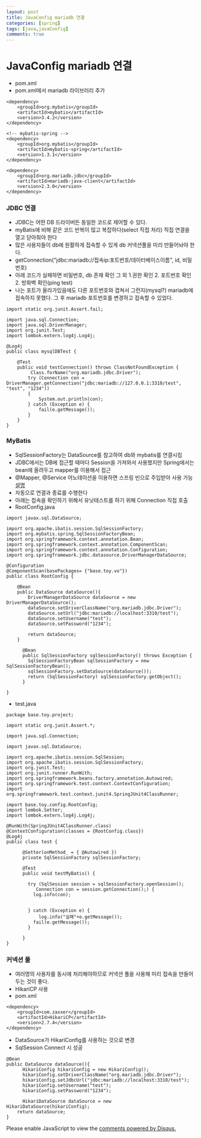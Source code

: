```yaml
---
layout: post
title: JavaConfig mariadb 연결
categories: [spring]
tags: [java,javaConfig]
comments: true
---
```



# JavaConfig mariadb 연결
- pom.xml
- pom.xml에서 mariadb 라이브러리 추가

~~~
<dependency>
	<groupId>org.mybatis</groupId>
	<artifactId>mybatis</artifactId>
	<version>3.4.2</version>
</dependency>

<!-- mybatis-spring -->
<dependency>
	<groupId>org.mybatis</groupId>
	<artifactId>mybatis-spring</artifactId>
	<version>1.3.1</version>
</dependency>

<dependency>
	<groupId>org.mariadb.jdbc</groupId>
	<artifactId>mariadb-java-client</artifactId>
	<version>2.3.0</version>
</dependency>
~~~

### JDBC 연결
- JDBC는 어떤 DB 드라이버든 동일한 코드로 제어할 수 있다.
- myBatis에 비해 같은 코드 반복이 많고 복잡하다(select 직접 처리) 직접 연결을 열고 닫아줘야 한다
- 많은 사용자들이 db에 원활하게 접속할 수 있게 db 커넥션풀을 미리 만들어놔야 한다.
- getConnection("jdbc:mariadb://접속ip:포트번호/데이터베이스이름", id, 비밀번호)
- 아래 코드가 실패하면 비밀번호, db 존재 확인 그 외 1.권한 확인  2. 포트번호 확인 2. 방화벽 확인(ping test)
- 나는 포트가 올라가있음에도 다른 포트번호와 겹쳐서 그런지(mysql?) mariadb에 접속하지 못했다. 그 후 mariadb 포트번호를 변경하고 접속할 수 있었다.


~~~
import static org.junit.Assert.fail;

import java.sql.Connection;
import java.sql.DriverManager;
import org.junit.Test;
import lombok.extern.log4j.Log4j;

@Log4j
public class mysqlDBTest {

	@Test
	public void testConnection() throws ClassNotFoundException {	
		 Class.forName("org.mariadb.jdbc.Driver");
	    try (Connection con = DriverManager.getConnection("jdbc:mariadb://127.0.0.1:3310/test", "test", "1234"))
		{
			System.out.println(con);
		} catch (Exception e) {
			fail(e.getMessage());
		}
	}
}
~~~

### MyBatis
- SqlSessionFactory는 DataSource를 참고하여 db와 mybatis를 연결시킴
- JDBC에서는 DB에 접근할 때마다 Session을 가져와서 사용했지만 Spring에서는 bean에 올려두고 mapper를 이용해서 접근
- @Mapper, @Service 어노테이션을 이용하면 스프링 빈으로 주입받아 사용 가능[설명](http://wiki.sys4u.co.kr/pages/viewpage.action?pageId=7767258)
- 자동으로 연결과 종료를 수행한다
- 아래는 접속을 확인하기 위해서 유닛테스트를 하기 위해 Connection 직접 호출
- RootConfig.java

~~~
import javax.sql.DataSource;

import org.apache.ibatis.session.SqlSessionFactory;
import org.mybatis.spring.SqlSessionFactoryBean;
import org.springframework.context.annotation.Bean;
import org.springframework.context.annotation.ComponentScan;
import org.springframework.context.annotation.Configuration;
import org.springframework.jdbc.datasource.DriverManagerDataSource;

@Configuration
@ComponentScan(basePackages= {"base.toy.vo"})
public class RootConfig {
	
	@Bean
	public DataSource dataSource(){
		DriverManagerDataSource dataSource = new DriverManagerDataSource();
		dataSource.setDriverClassName("org.mariadb.jdbc.Driver");
		dataSource.setUrl("jdbc:mariadb://localhost:3310/test");
		dataSource.setUsername("test");
		dataSource.setPassword("1234");
		
		return dataSource;
	}
	
	  @Bean
	  public SqlSessionFactory sqlSessionFactory() throws Exception {
	    SqlSessionFactoryBean sqlSessionFactory = new SqlSessionFactoryBean();
	    sqlSessionFactory.setDataSource(dataSource());
	    return (SqlSessionFactory) sqlSessionFactory.getObject();
	  }

}
~~~

- test.java

~~~
package base.toy.project;

import static org.junit.Assert.*;

import java.sql.Connection;

import javax.sql.DataSource;

import org.apache.ibatis.session.SqlSession;
import org.apache.ibatis.session.SqlSessionFactory;
import org.junit.Test;
import org.junit.runner.RunWith;
import org.springframework.beans.factory.annotation.Autowired;
import org.springframework.test.context.ContextConfiguration;
import org.springframework.test.context.junit4.SpringJUnit4ClassRunner;

import base.toy.config.RootConfig;
import lombok.Setter;
import lombok.extern.log4j.Log4j;

@RunWith(SpringJUnit4ClassRunner.class)
@ContextConfiguration(classes = {RootConfig.class})
@Log4j
public class test {

	  @Setter(onMethod_ = { @Autowired })
	  private SqlSessionFactory sqlSessionFactory;

	  @Test
	  public void testMyBatis() {

	    try (SqlSession session = sqlSessionFactory.openSession();
	       Connection con = session.getConnection();) {
	      log.info(con);
	      

	    } catch (Exception e) {
	    	log.info("실패"+e.getMessage());
	      fail(e.getMessage());
	    }

	  }
}
~~~

### 커넥션 풀
- 여러명의 사용자를 동시에 처리해야하므로 커넥션 풀을 사용해 미리 접속을 만들어두는 것이 좋다.
- HikariCP 사용
- pom.xml

~~~
<dependency>
	<groupId>com.zaxxer</groupId>
	<artifactId>HikariCP</artifactId>
	<version>2.7.4</version>
</dependency>
~~~

- DataSource가 HikariConfig를 사용하는 것으로 변경
- SqlSession Connect 시 성공

~~~
@Bean
public DataSource dataSource(){
	  HikariConfig hikariConfig = new HikariConfig();
	  hikariConfig.setDriverClassName("org.mariadb.jdbc.Driver");
	  hikariConfig.setJdbcUrl("jdbc:mariadb://localhost:3310/test");
	  hikariConfig.setUsername("test");
	  hikariConfig.setPassword("1234");
	
	  HikariDataSource dataSource = new HikariDataSource(hikariConfig);
	return dataSource;
}
~~~


<div id="disqus_thread"></div>
<script>

/**
*  RECOMMENDED CONFIGURATION VARIA*BLES: EDIT AND UNCOMMENT THE SECTION BELOW TO INSERT DYNAMIC VALUES FROM YOUR PLATFORM OR CMS.
*  LEARN WHY DEFINING THESE VARIABLES IS IMPORTANT: https://disqus.com/admin/universalcode/#configuration-variables*/
/*
var disqus_config = function () {
this.page.url = PAGE_URL;  // Replace PAGE_URL with your page's canonical URL variable
this.page.identifier = PAGE_IDENTIFIER; // Replace PAGE_IDENTIFIER with your page's unique identifier variable
};
*/
(function() { // DON'T EDIT BELOW THIS LINE
var d = document, s = d.createElement('script');
s.src = 'https://parkwonhui.disqus.com/embed.js';
s.setAttribute('data-timestamp', +new Date());
(d.head || d.body).appendChild(s);
})();
</script>
<noscript>Please enable JavaScript to view the <a href="https://disqus.com/?ref_noscript">comments powered by Disqus.</a></noscript>

